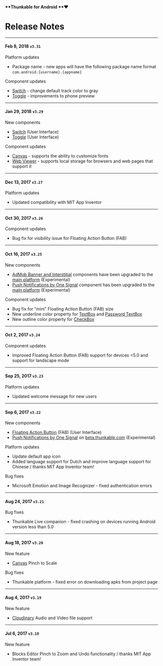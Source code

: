 #### **Thunkable for Android **❤

# Release Notes

---

#### Feb 8, 2018 `v3.31`

Platform updates

* Package name - new apps will have the following package name format `com.android.{username}.{appname}`

Component updates

* [Switch](/android/components/user-interface/switch-toggle.md) - change default track color to gray
* [Toggle](/android/components/user-interface/toggle.md) - improvements to phone preview

---

#### Jan 29, 2018 `v3.29`

New components

* [Switch](/android/components/user-interface/switch-toggle.md) \(User Interface\)
* [Toggle](/android/components/user-interface/toggle.md) \(User Interface\)

Component updates

* [Canvas](/android/components/gaming/canvas.md) - supports the ability to customize fonts
* [Web Viewer](/android/components/webviewer.md) - supports local storage for browsers and web pages that support it

---

#### Dec 13, 2017 `v3.27`

Platform updates

* Updated compatibility with MIT App Inventor

---

#### Oct 30, 2017 `v3.26`

Component updates

* Bug fix for visibility issue for Floating Action Button \(FAB\)

---

#### Oct 16, 2017 `v3.25`

New components

* [AdMob Banner and Interstitial](/android/components/monetisation/admob.md) components have been upgraded to the [main platform](http://app.thunkable.com/login/) \(Experimental\)
* [Push Notifications by One Signal](/android/components/push-notifications.md) component has been upgraded to the [main platform](http://app.thunkable.com/login/) \(Experimental\)

Component updates

* Bug fix for "mini" Floating Action Button \(FAB\) size
* New underline color property for [TextBox](/android/components/user-interface/textbox.md) and [Password TextBox](/android/components/user-interface/textbox.md)
* New outline color property for [CheckBox](/android/components/user-interface/listpicker.md)

---

#### Oct 2, 2017 `v3.24`

Component updates

* Improved Floating Action Button \(FAB\) support for devices &lt;5.0 and support for landscape mode

---

#### Sep 25, 2017 `v3.23`

Platform updates

* Updated welcome message for new users

---

#### Sep 6, 2017 `v3.22`

New components

* [Floating Action Button](/android/components/user-interface/fab-floating-action-button.md) \(FAB\) \(User Interface\)
* [Push Notifications by One Signal](/android/components/push-notifications.md) on [beta.thunkable.com](https://beta.thunkable.com) \(Experimental\)

Platform updates

* Update default app icon
* Added language support for Dutch and improve language support for Chinese / thanks MIT App Inventor team!

Bug fixes

* Microsoft Emotion and Image Recognizer - fixed authentication errors

---

#### Aug 24, 2017 `v3.21`

Bug fixes

* Thunkable Live companion - fixed crashing on devices running Android version less than 5.0

---

#### Aug 18, 2017 `v3.20`

New feature

* [Canvas](/android/components/gaming/canvas.md) Pinch to Scale

Bug fixes

* Thunkable platform - fixed error on downloading apks from project page

---

#### Aug 4, 2017 `v3.19`

New feature

* [Cloudinary](/android/components/storage/cloudinary-db.md) Audio and Video file support

---

#### Jul 6, 2017 `v3.18`

New feature

* Blocks Editor Pinch to Zoom and Undo functionality / thanks MIT App Inventor team!




